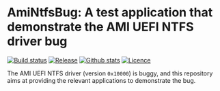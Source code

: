 AmiNtfsBug: A test application that demonstrate the AMI UEFI NTFS driver bug
==========================================================================

[![Build status](https://img.shields.io/github/actions/workflow/status/pbatard/AmiNtfsBug/vs2022.yml?style=flat-square)](https://github.com/pbatard/AmiNtfsBug/actions/workflows/vs2022.yml)
[![Release](https://img.shields.io/github/release-pre/pbatard/AmiNtfsBug.svg?style=flat-square)](https://github.com/pbatard/AmiNtfsBug/releases)
[![Github stats](https://img.shields.io/github/downloads/pbatard/AmiNtfsBug/total.svg?style=flat-square)](https://github.com/pbatard/AmiNtfsBug/releases)
[![Licence](https://img.shields.io/badge/license-GPLv3-blue.svg?style=flat-square)](https://www.gnu.org/licenses/gpl-3.0.en.html)

The AMI UEFI NTFS driver (version `0x10000`) is buggy, and this repository
aims at providing the relevant applications to demonstrate the bug.
